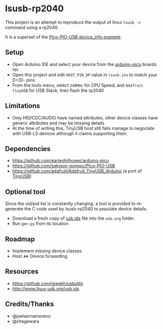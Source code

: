 # lsusb-rp2040

This project is an attempt to reproduce the output of linux `lsusb -v` command using a rp2040.

It is a superset of the [Pico-PIO-USB device_info example](https://github.com/sekigon-gonnoc/Pico-PIO-USB/blob/main/examples/arduino/device_info/device_info.ino).

## Setup

- Open Arduino IDE and select your device from the [arduino-pico](https://github.com/earlephilhower/arduino-pico) boards list
- Open this project and edit `HOST_PIN_DP` value in `lsusb.ino` to match your D+/D- pins
- From the tools menu, select `240MHz` for CPU Speed, and `Adafruit TinyUSB` for USB Stack, then flash the rp2040

## Limitations

- Only HID/CDC/AUDIO have named attributes, other device classes have generic attributes and may be missing details
- At the time of writing this, TinyUSB host still fails manage to negociate with USB-LS devices although it claims supporting them.

## Dependencies

- https://github.com/earlephilhower/arduino-pico
- https://github.com/sekigon-gonnoc/Pico-PIO-USB
- https://github.com/adafruit/Adafruit_TinyUSB_Arduino (a port of [TinyUSB](https://github.com/hathach/tinyusb))

## Optional tool

Since the vid/pid list is constantly changing, a tool is provided to re-generate the C code used by lsusb-rp2040 to populate device details.

- Download a fresh copy of [usb.ids](http://www.linux-usb.org/usb.ids) file into the `usb.org` folder.
- Run `gen.py` from its location

## Roadmap

- Implement missing device classes
- Host <=> Device forwarding

## Resources

- https://github.com/gregkh/usbutils
- http://www.linux-usb.org/usb.ids

## Credits/Thanks

- @joelsernamoreno
- @chegewara
